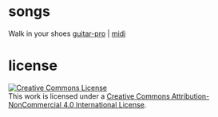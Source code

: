 
# songs

Walk in your shoes [guitar-pro](https://github.com/chief/music/blob/master/walk_in_your_shoes/walk_in_your_shoes.gp) | 
[midi](https://github.com/chief/music/blob/master/walk_in_your_shoes/walk_in_your_shoes.mp3)

# license

<a rel="license" href="http://creativecommons.org/licenses/by-nc/4.0/"><img alt="Creative Commons License" style="border-width:0" src="https://i.creativecommons.org/l/by-nc/4.0/88x31.png" /></a><br />This work is licensed under a <a rel="license" href="http://creativecommons.org/licenses/by-nc/4.0/">Creative Commons Attribution-NonCommercial 4.0 International License</a>.
